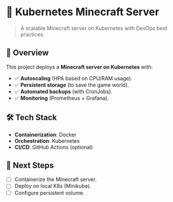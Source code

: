 # 🚀 Kubernetes Minecraft Server
> A scalable Minecraft server on Kubernetes with DevOps best practices.  

## 📌 **Overview**  
This project deploys a **Minecraft server on Kubernetes** with:  
- ✅ **Autoscaling** (HPA based on CPU/RAM usage).  
- ✅ **Persistent storage** (to save the game world).  
- ✅ **Automated backups** (with CronJobs).  
- ✅ **Monitoring** (Prometheus + Grafana).  

## 🛠️ **Tech Stack**  
- **Containerization**: Docker  
- **Orchestration**: Kubernetes  
- **CI/CD**: GitHub Actions (optional)  

## 🚧 **Next Steps**  
- [ ] Containerize the Minecraft server.  
- [ ] Deploy on local K8s (Minikube).  
- [ ] Configure persistent volume.  
